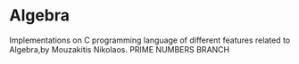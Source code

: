 # Algebra
Implementations on C programming language of different features related to Algebra,by Mouzakitis Nikolaos.
PRIME NUMBERS BRANCH
